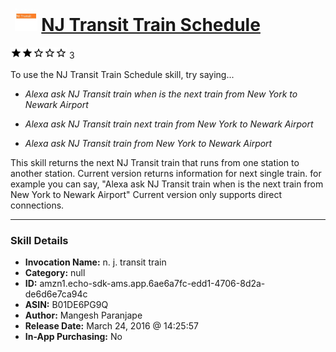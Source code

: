 # &nbsp;<img src="skill_icon" alt="NJ Transit Train Schedule icon" width="36"> [NJ Transit Train Schedule](http://alexa.amazon.com/#skills/amzn1.echo-sdk-ams.app.6ae6a7fc-edd1-4706-8d2a-de6d6e7ca94c)
![2 stars](../../images/ic_star_black_18dp_1x.png)![2 stars](../../images/ic_star_black_18dp_1x.png)![2 stars](../../images/ic_star_border_black_18dp_1x.png)![2 stars](../../images/ic_star_border_black_18dp_1x.png)![2 stars](../../images/ic_star_border_black_18dp_1x.png) 3

To use the NJ Transit Train Schedule skill, try saying...

* *Alexa ask NJ Transit train when is the next train from New York to Newark Airport*

* *Alexa ask NJ Transit train next train from New York to Newark Airport*

* *Alexa ask NJ Transit train from New York to Newark Airport*

This skill returns the next NJ Transit train that runs from one station to another station.
Current version returns information for next single train.
for example you can say, "Alexa ask NJ Transit train when is the next train from New York to Newark Airport" Current version only supports direct connections.

***

### Skill Details

* **Invocation Name:** n. j. transit train
* **Category:** null
* **ID:** amzn1.echo-sdk-ams.app.6ae6a7fc-edd1-4706-8d2a-de6d6e7ca94c
* **ASIN:** B01DE6PG9Q
* **Author:** Mangesh Paranjape
* **Release Date:** March 24, 2016 @ 14:25:57
* **In-App Purchasing:** No
